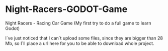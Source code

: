 # Night-Racers-GODOT-Game
Night Racers - Racing Car Game (My first try to do a full game to learn Godot)

I´ve just noticed that I can´t upload some files, since they are bigger than 28 Mb,
so I´ll place a url here for you to be able to download whole project.
